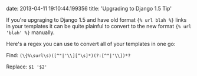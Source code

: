date: 2013-04-11 19:10:44.199356
title: 'Upgrading to Django 1.5 Tip'

If you're upgraging to Django 1.5 and have old format `{% url blah %}`
links in your templates it can be quite plainful to convert to the new
format ```{% url 'blah' %}``` manually. 

Here's a regex you can use to convert all of your templates in one go:

Find: ```(\{%\surl\s)([^"|'\\][^\s]*)(?:[^"|'\\])*?```

Replace: ```$1 '$2'```
